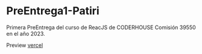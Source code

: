 # PreEntrega1-Patiri

Primera PreEntrega del curso de ReacJS de CODERHOUSE Comisión 39550 en el año 2023.

Preview [vercel](https://pre-entrega1-patiri.vercel.app)
